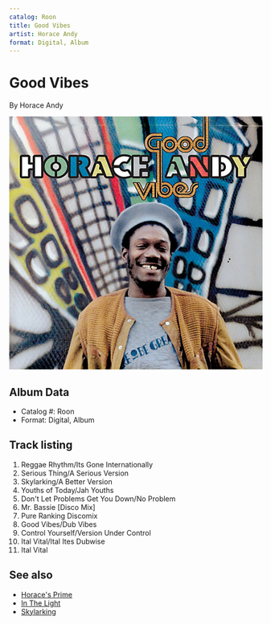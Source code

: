 ```yaml
---
catalog: Roon
title: Good Vibes
artist: Horace Andy
format: Digital, Album
---
```


# Good Vibes

By Horace Andy

![](../../assets/albumcovers/Horace_Andy-Good_Vibes.png)

## Album Data

- Catalog #: Roon
- Format: Digital, Album


## Track listing


1. Reggae Rhythm/Its Gone Internationally
2. Serious Thing/A Serious Version
3. Skylarking/A Better Version
4. Youths of Today/Jah Youths
5. Don't Let Problems Get You Down/No Problem
6. Mr. Bassie [Disco Mix]
7. Pure Ranking Discomix
8. Good Vibes/Dub Vibes
9. Control Yourself/Version Under Control
10. Ital Vital/Ital Ites Dubwise
11. Ital Vital


## See also

- [Horace's Prime](Horaces_Prime.md)
- [In The Light](In_The_Light.md)
- [Skylarking](Skylarking.md)
